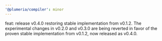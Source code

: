 ```yaml
---
'@plumeria/compiler': minor
---
```


feat: release v0.4.0 restoring stable implementation from v0.1.2. The experimental changes in v0.2.0 and v0.3.0 are being reverted in favor of the proven stable implementation from v0.1.2, now released as v0.4.0.

